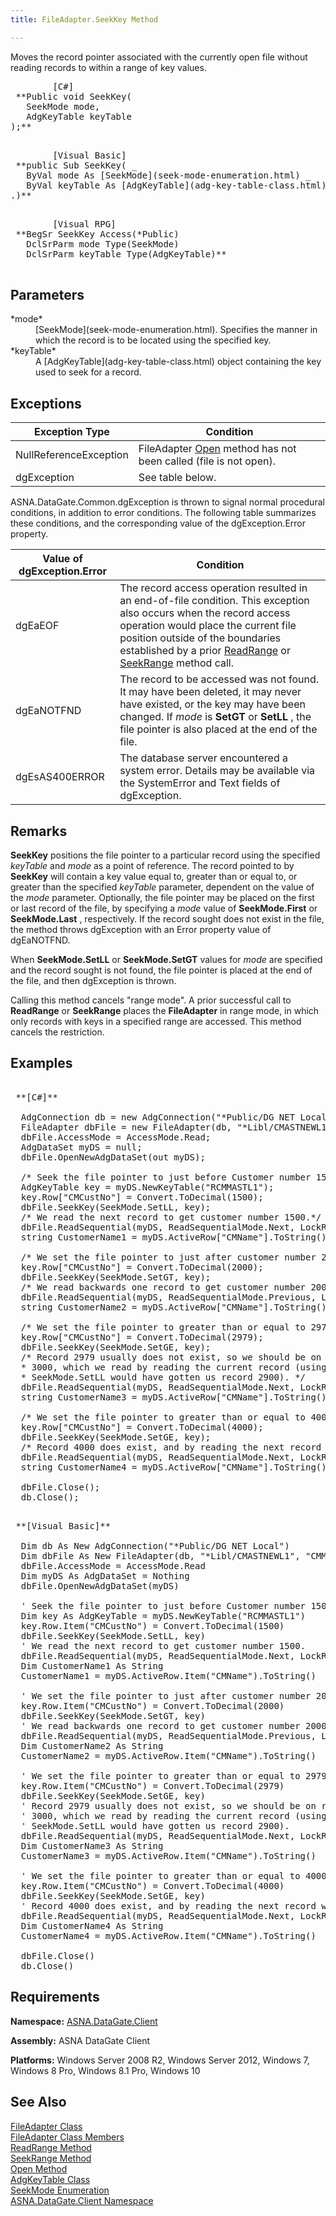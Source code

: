 ```yaml
---
title: FileAdapter.SeekKey Method

---
```


Moves the record pointer associated with the currently open file without reading records to within a range of key values.
<pre>
        <span class="lang">[C#]</span>
 **Public void SeekKey(
   SeekMode mode,
   AdgKeyTable keyTable
);** 
      </pre>
<pre>
        <span class="lang">[Visual Basic] </span>
 **public Sub SeekKey( _
   ByVal mode As [SeekMode](seek-mode-enumeration.html) _
   ByVal keyTable As [AdgKeyTable](adg-key-table-class.html)
.)** 
      </pre>
<pre class="prettyprint">
        <span class="lang">[Visual RPG]</span>
 **BegSr SeekKey Access(*Public)
   DclSrParm mode Type(SeekMode)
   DclSrParm keyTable Type(AdgKeyTable)** 
      </pre>

## Parameters

<dl>
        <dt>
 *mode* 
        </dt>
        <dd>[SeekMode](seek-mode-enumeration.html). Specifies the manner in 
						which the record is to be located using the specified key. </dd>
        <dt>
 *keyTable* 
        </dt>
        <dd>A [AdgKeyTable](adg-key-table-class.html)  object containing the 
				key used to seek for a record.
							</dd>
</dl>

## Exceptions



| Exception Type | Condition |
| ---- | ---- |
| NullReferenceException | FileAdapter [Open](file-adapter-class-open-method.html) method has not been called (file is not open). |
| dgException | See table below. |



ASNA.DataGate.Common.dgException is thrown to signal normal procedural conditions, in addition to error conditions. The following table summarizes these conditions, and the corresponding value of the dgException.Error property. 
<br />



| Value of dgException.Error | Condition |
| ---- | ---- |
| dgEaEOF | The record access operation resulted in an end-of-file condition. This exception also occurs when the record access operation would place the current file position outside of the boundaries established by a prior [ ReadRange](file-adapter-class-read-range-method.html) or [SeekRange](file-adapter-class-seek-range-method.html) method call. |
| dgEaNOTFND | The record to be accessed was not found. It may have been deleted, it may never have existed, or the key may have been changed. If *mode* is **SetGT** or **SetLL** , the file pointer is also placed at the end of the file. |
| dgEsAS400ERROR | The database server encountered a system error. Details may be available via the SystemError and Text fields of dgException. |



## Remarks

**SeekKey** positions the file pointer to a particular record using the specified *keyTable* and *mode* as a point of reference. The record pointed to by **SeekKey** will contain a key value equal to, greater than or equal to, or greater than the specified *keyTable* parameter, dependent on the value of the *mode* parameter. Optionally, the file pointer may be placed on the first or last record of the file, by specifying a *mode* value of **SeekMode.First** or **SeekMode.Last** , respectively. If the record sought does not exist in the file, the method throws dgException with an Error property value of dgEaNOTFND.

When **SeekMode.SetLL** or **SeekMode.SetGT** values for *mode* are specified and the record sought is not found, the file pointer is placed at the end of the file, and then dgException is thrown.

Calling this method cancels "range mode". A prior successful call to **ReadRange** or **SeekRange** places the **FileAdapter** in range mode, in which only records with keys in a specified range are accessed. This method cancels the restriction.
## Examples

<pre>
        <span class="lang">
 **[C#]** 
        </span>
  AdgConnection db = new AdgConnection("*Public/DG NET Local");
  FileAdapter dbFile = new FileAdapter(db, "*Libl/CMASTNEWL1", "CMMASTERL1");
  dbFile.AccessMode = AccessMode.Read;
  AdgDataSet myDS = null;
  dbFile.OpenNewAdgDataSet(out myDS);

  /* Seek the file pointer to just before Customer number 1500. */
  AdgKeyTable key = myDS.NewKeyTable("RCMMASTL1");
  key.Row["CMCustNo"] = Convert.ToDecimal(1500);
  dbFile.SeekKey(SeekMode.SetLL, key);
  /* We read the next record to get customer number 1500.*/
  dbFile.ReadSequential(myDS, ReadSequentialMode.Next, LockRequest.Default);
  string CustomerName1 = myDS.ActiveRow["CMName"].ToString();

  /* We set the file pointer to just after customer number 2000. */
  key.Row["CMCustNo"] = Convert.ToDecimal(2000);
  dbFile.SeekKey(SeekMode.SetGT, key);
  /* We read backwards one record to get customer number 2000. */
  dbFile.ReadSequential(myDS, ReadSequentialMode.Previous, LockRequest.Default);
  string CustomerName2 = myDS.ActiveRow["CMName"].ToString();

  /* We set the file pointer to greater than or equal to 2979. */
  key.Row["CMCustNo"] = Convert.ToDecimal(2979);
  dbFile.SeekKey(SeekMode.SetGE, key);
  /* Record 2979 usually does not exist, so we should be on record
  * 3000, which we read by reading the current record (using
  * SeekMode.SetLL would have gotten us record 2900). */
  dbFile.ReadSequential(myDS, ReadSequentialMode.Next, LockRequest.Default);
  string CustomerName3 = myDS.ActiveRow["CMName"].ToString();

  /* We set the file pointer to greater than or equal to 4000. */
  key.Row["CMCustNo"] = Convert.ToDecimal(4000);
  dbFile.SeekKey(SeekMode.SetGE, key);
  /* Record 4000 does exist, and by reading the next record we should access it. */
  dbFile.ReadSequential(myDS, ReadSequentialMode.Next, LockRequest.Default);
  string CustomerName4 = myDS.ActiveRow["CMName"].ToString();

  dbFile.Close();
  db.Close();</pre>
<pre>
        <span class="lang">
 **[Visual Basic]** 
        </span>
  Dim db As New AdgConnection("*Public/DG NET Local")
  Dim dbFile As New FileAdapter(db, "*Libl/CMASTNEWL1", "CMMASTERL1")
  dbFile.AccessMode = AccessMode.Read
  Dim myDS As AdgDataSet = Nothing
  dbFile.OpenNewAdgDataSet(myDS)

  ' Seek the file pointer to just before Customer number 1500. 
  Dim key As AdgKeyTable = myDS.NewKeyTable("RCMMASTL1")
  key.Row.Item("CMCustNo") = Convert.ToDecimal(1500)
  dbFile.SeekKey(SeekMode.SetLL, key)
  ' We read the next record to get customer number 1500.
  dbFile.ReadSequential(myDS, ReadSequentialMode.Next, LockRequest.Default)
  Dim CustomerName1 As String
  CustomerName1 = myDS.ActiveRow.Item("CMName").ToString()

  ' We set the file pointer to just after customer number 2000. 
  key.Row.Item("CMCustNo") = Convert.ToDecimal(2000)
  dbFile.SeekKey(SeekMode.SetGT, key)
  ' We read backwards one record to get customer number 2000. 
  dbFile.ReadSequential(myDS, ReadSequentialMode.Previous, LockRequest.Default)
  Dim CustomerName2 As String
  CustomerName2 = myDS.ActiveRow.Item("CMName").ToString()

  ' We set the file pointer to greater than or equal to 2979. 
  key.Row.Item("CMCustNo") = Convert.ToDecimal(2979)
  dbFile.SeekKey(SeekMode.SetGE, key)
  ' Record 2979 usually does not exist, so we should be on record
  ' 3000, which we read by reading the current record (using
  ' SeekMode.SetLL would have gotten us record 2900). 
  dbFile.ReadSequential(myDS, ReadSequentialMode.Next, LockRequest.Default)
  Dim CustomerName3 As String
  CustomerName3 = myDS.ActiveRow.Item("CMName").ToString()

  ' We set the file pointer to greater than or equal to 4000. 
  key.Row.Item("CMCustNo") = Convert.ToDecimal(4000)
  dbFile.SeekKey(SeekMode.SetGE, key)
  ' Record 4000 does exist, and by reading the next record we should access it. 
  dbFile.ReadSequential(myDS, ReadSequentialMode.Next, LockRequest.Default)
  Dim CustomerName4 As String
  CustomerName4 = myDS.ActiveRow.Item("CMName").ToString()

  dbFile.Close()
  db.Close()
</pre>

## Requirements

**Namespace:** [ASNA.DataGate.Client](datagate-client-namespace.html) 

**Assembly:** ASNA DataGate Client

**Platforms:** Windows Server 2008 R2, Windows Server 2012, Windows 7, Windows 8 Pro, Windows 8.1 Pro, Windows 10
## See Also


[FileAdapter Class](file-adapter-class.html)
      <br />
[FileAdapter Class Members](file-adapter-members.html)
      <br />
[ReadRange Method](file-adapter-class-read-range-method.html)
      <br />
[SeekRange Method](file-adapter-class-seek-range-method.html)
      <br />
[Open Method](file-adapter-class-open-method.html)
      <br />
[AdgKeyTable Class](adg-key-table-class.html)
      <br />
[SeekMode Enumeration](seek-mode-enumeration.html)
      <br />
[ASNA.DataGate.Client Namespace](datagate-client-namespace.html)

